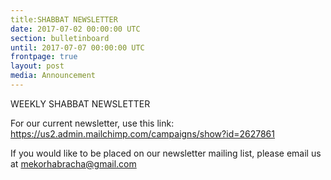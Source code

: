 ```yaml
---
title:SHABBAT NEWSLETTER 
date: 2017-07-02 00:00:00 UTC
section: bulletinboard
until: 2017-07-07 00:00:00 UTC
frontpage: true
layout: post
media: Announcement
---
```


WEEKLY SHABBAT NEWSLETTER

For our current newsletter, use this link:   https://us2.admin.mailchimp.com/campaigns/show?id=2627861

If you would like to be placed on our newsletter mailing list, please email us at mekorhabracha@gmail.com
